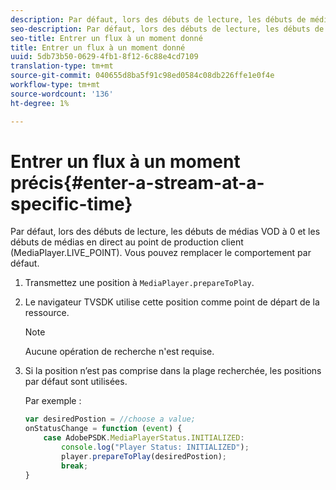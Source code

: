 ```yaml
---
description: Par défaut, lors des débuts de lecture, les débuts de médias VOD à 0 et les débuts de médias en direct au point de production client (MediaPlayer.LIVE_POINT). Vous pouvez remplacer le comportement par défaut.
seo-description: Par défaut, lors des débuts de lecture, les débuts de médias VOD à 0 et les débuts de médias en direct au point de production client (MediaPlayer.LIVE_POINT). Vous pouvez remplacer le comportement par défaut.
seo-title: Entrer un flux à un moment donné
title: Entrer un flux à un moment donné
uuid: 5db73b50-0629-4fb1-8f12-6c88e4cd7109
translation-type: tm+mt
source-git-commit: 040655d8ba5f91c98ed0584c08db226ffe1e0f4e
workflow-type: tm+mt
source-wordcount: '136'
ht-degree: 1%

---
```



# Entrer un flux à un moment précis{#enter-a-stream-at-a-specific-time}

Par défaut, lors des débuts de lecture, les débuts de médias VOD à 0 et les débuts de médias en direct au point de production client (MediaPlayer.LIVE_POINT). Vous pouvez remplacer le comportement par défaut.

1. Transmettez une position à `MediaPlayer.prepareToPlay`.
1. Le navigateur TVSDK utilise cette position comme point de départ de la ressource.

   >[!NOTE]
   >
   >Aucune opération de recherche n&#39;est requise.

1. Si la position n’est pas comprise dans la plage recherchée, les positions par défaut sont utilisées.

   Par exemple :

   ```js
   var desiredPostion = //choose a value; 
   onStatusChange = function (event) { 
       case AdobePSDK.MediaPlayerStatus.INITIALIZED: 
           console.log("Player Status: INITIALIZED"); 
           player.prepareToPlay(desiredPostion); 
           break; 
   } 
   ```

